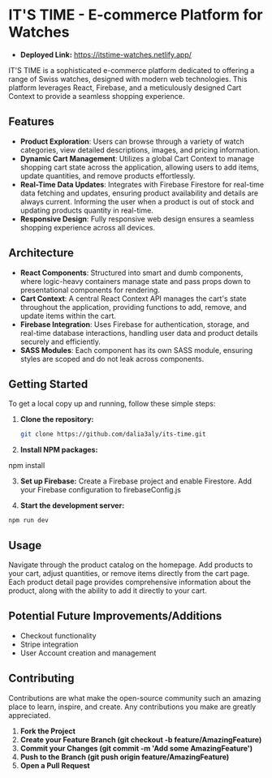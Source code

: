 # IT'S TIME - E-commerce Platform for Watches

- **Deployed Link:** https://itstime-watches.netlify.app/

IT'S TIME is a sophisticated e-commerce platform dedicated to offering a range of Swiss watches, designed with modern web technologies. This platform leverages React, Firebase, and a meticulously designed Cart Context to provide a seamless shopping experience.

## Features

- **Product Exploration**: Users can browse through a variety of watch categories, view detailed descriptions, images, and pricing information.
- **Dynamic Cart Management**: Utilizes a global Cart Context to manage shopping cart state across the application, allowing users to add items, update quantities, and remove products effortlessly.
- **Real-Time Data Updates**: Integrates with Firebase Firestore for real-time data fetching and updates, ensuring product availability and details are always current. Informing the user when a product is out of stock and updating products quantity in real-time.
- **Responsive Design**: Fully responsive web design ensures a seamless shopping experience across all devices.

## Architecture

- **React Components**: Structured into smart and dumb components, where logic-heavy containers manage state and pass props down to presentational components for rendering.
- **Cart Context**: A central React Context API manages the cart's state throughout the application, providing functions to add, remove, and update items within the cart.
- **Firebase Integration**: Uses Firebase for authentication, storage, and real-time database interactions, handling user data and product details securely and efficiently.
- **SASS Modules**: Each component has its own SASS module, ensuring styles are scoped and do not leak across components.

## Getting Started

To get a local copy up and running, follow these simple steps:

1. **Clone the repository:**

   ```bash
   git clone https://github.com/dalia3aly/its-time.git
   ```
2. **Install NPM packages:**

npm install

3. **Set up Firebase:**
Create a Firebase project and enable Firestore.
Add your Firebase configuration to firebaseConfig.js

4. **Start the development server:**
```
npm run dev
```

## Usage
Navigate through the product catalog on the homepage. Add products to your cart, adjust quantities, or remove items directly from the cart page. Each product detail page provides comprehensive information about the product, along with the ability to add it directly to your cart.

## Potential Future Improvements/Additions

- Checkout functionality
- Stripe integration
- User Account creation and management

## Contributing
Contributions are what make the open-source community such an amazing place to learn, inspire, and create. Any contributions you make are greatly appreciated.

1. **Fork the Project**
2. **Create your Feature Branch (git checkout -b feature/AmazingFeature)**
3. **Commit your Changes (git commit -m 'Add some AmazingFeature')**
4. **Push to the Branch (git push origin feature/AmazingFeature)**
5. **Open a Pull Request**
